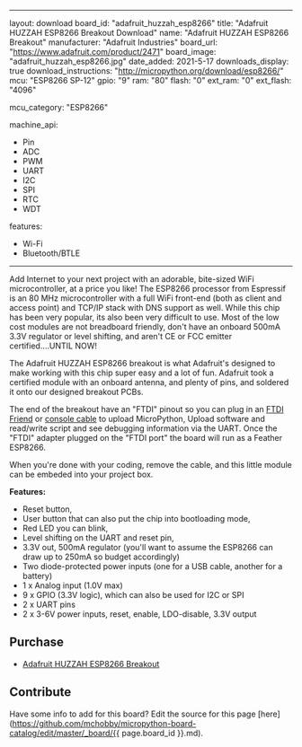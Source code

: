 
---
layout: download
board_id: "adafruit_huzzah_esp8266"
title: "Adafruit HUZZAH ESP8266 Breakout Download"
name: "Adafruit HUZZAH ESP8266 Breakout"
manufacturer: "Adafruit Industries"
board_url: "https://www.adafruit.com/product/2471"
board_image: "adafruit_huzzah_esp8266.jpg"
date_added: 2021-5-17
downloads_display: true
download_instructions: "http://micropython.org/download/esp8266/"
mcu: "ESP8266 SP-12"
gpio: "9"
ram: "80"
flash: "0"
ext_ram: "0"
ext_flash: "4096"

mcu_category: "ESP8266"

machine_api:
  - Pin
  - ADC
  - PWM
  - UART
  - I2C
  - SPI
  - RTC
  - WDT

features:
  - Wi-Fi
  - Bluetooth/BTLE
---

Add Internet to your next project with an adorable, bite-sized WiFi microcontroller, at a price you like! The ESP8266 processor from Espressif is an 80 MHz microcontroller with a full WiFi front-end (both as client and access point) and TCP/IP stack with DNS support as well. While this chip has been very popular, its also been very difficult to use. Most of the low cost modules are not breadboard friendly, don't have an onboard 500mA 3.3V regulator or level shifting, and aren't CE or FCC emitter certified....UNTIL NOW!


The Adafruit HUZZAH ESP8266 breakout is what Adafruit's designed to make working with this chip super easy and a lot of fun. Adafruit took a certified module with an onboard antenna, and plenty of pins, and soldered it onto our designed breakout PCBs.


The end of the breakout have an "FTDI" pinout so you can plug in an [FTDI Friend](https://www.adafruit.com/product/284) or [console cable](https://www.adafruit.com/product/70) to upload MicroPython, Upload software and read/write script and see debugging information via the UART. Once the "FTDI" adapter plugged on the "FTDI port" the board will run as a Feather ESP8266.


When you're done with your coding, remove the cable, and this little module can be embeded into your project box.

**Features:**
* Reset button,
* User button that can also put the chip into bootloading mode,
* Red LED you can blink,
* Level shifting on the UART and reset pin,
* 3.3V out, 500mA regulator (you'll want to assume the ESP8266 can draw up to 250mA so budget accordingly)
* Two diode-protected power inputs (one for a USB cable, another for a battery)
* 1 x Analog input (1.0V max)
* 9 x GPIO (3.3V logic), which can also be used for I2C or SPI
* 2 x UART pins
* 2 x 3-6V power inputs, reset, enable, LDO-disable, 3.3V output

## Purchase
* [Adafruit HUZZAH ESP8266 Breakout](https://www.adafruit.com/product/2471)

## Contribute

Have some info to add for this board? Edit the source for this page [here](https://github.com/mchobby/micropython-board-catalog/edit/master/_board/{{ page.board_id }}.md).

